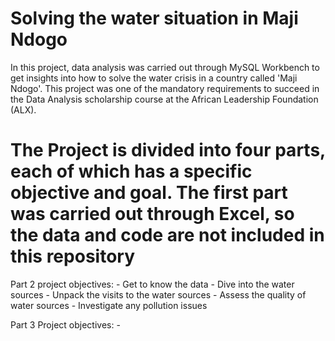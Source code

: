 # Solving the water situation in Maji Ndogo

In this project, data analysis was carried out through MySQL Workbench to get insights into how to solve the water crisis in a country called 'Maji Ndogo'.
This project was one of the mandatory requirements to succeed in the Data Analysis scholarship course at the African Leadership Foundation (ALX).

# The Project is divided into four parts, each of which has a specific objective and goal. The first part was carried out through Excel, so the data and code are not included in this repository 

Part 2
  project objectives:
    - Get to know the data 
    - Dive into the water sources 
    - Unpack the visits to the water sources 
    - Assess the quality of water sources 
    - Investigate any pollution issues 

Part 3
  Project objectives:
    - 
